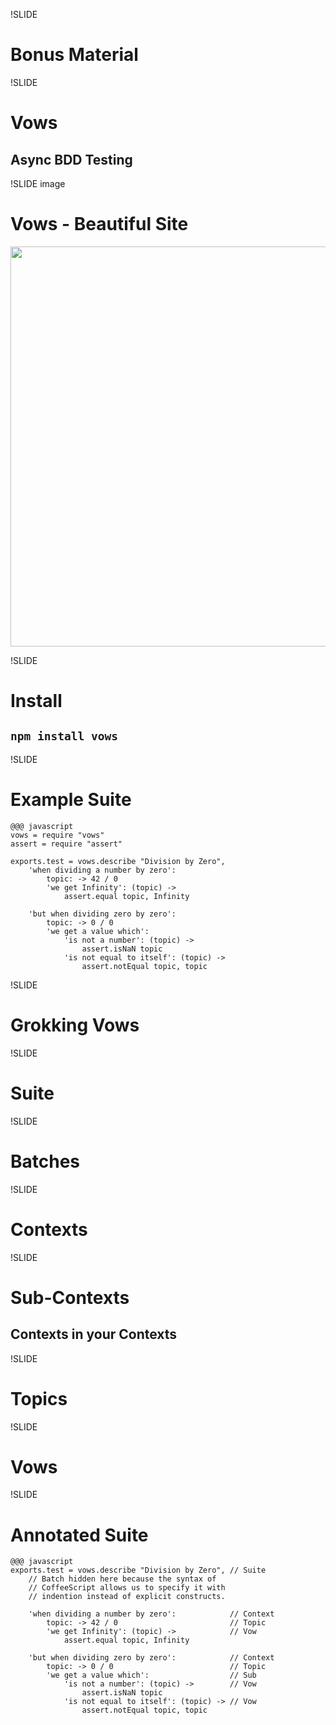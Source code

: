 !SLIDE
# Bonus Material

!SLIDE

# Vows
## Async BDD Testing

!SLIDE  image
# Vows - Beautiful Site

<img style="width:640px; margin: 0 auto;" src="/image/using_vows/vows.screenshot.png" />

!SLIDE
# Install
## `npm install vows`

!SLIDE
# Example Suite

    @@@ javascript
    vows = require "vows"
    assert = require "assert"

    exports.test = vows.describe "Division by Zero",
        'when dividing a number by zero':
            topic: -> 42 / 0
            'we get Infinity': (topic) ->
                assert.equal topic, Infinity

        'but when dividing zero by zero':
            topic: -> 0 / 0
            'we get a value which':
                'is not a number': (topic) ->
                    assert.isNaN topic
                'is not equal to itself': (topic) ->
                    assert.notEqual topic, topic


!SLIDE
# Grokking Vows

!SLIDE
# Suite

!SLIDE
# Batches

!SLIDE
# Contexts

!SLIDE
# Sub-Contexts
## Contexts in your Contexts

!SLIDE
# Topics

!SLIDE
# Vows

!SLIDE
# Annotated Suite

    @@@ javascript
    exports.test = vows.describe "Division by Zero", // Suite
        // Batch hidden here because the syntax of
        // CoffeeScript allows us to specify it with
        // indention instead of explicit constructs.

        'when dividing a number by zero':            // Context
            topic: -> 42 / 0                         // Topic
            'we get Infinity': (topic) ->            // Vow
                assert.equal topic, Infinity

        'but when dividing zero by zero':            // Context
            topic: -> 0 / 0                          // Topic
            'we get a value which':                  // Sub
                'is not a number': (topic) ->        // Vow
                    assert.isNaN topic
                'is not equal to itself': (topic) -> // Vow
                    assert.notEqual topic, topic



